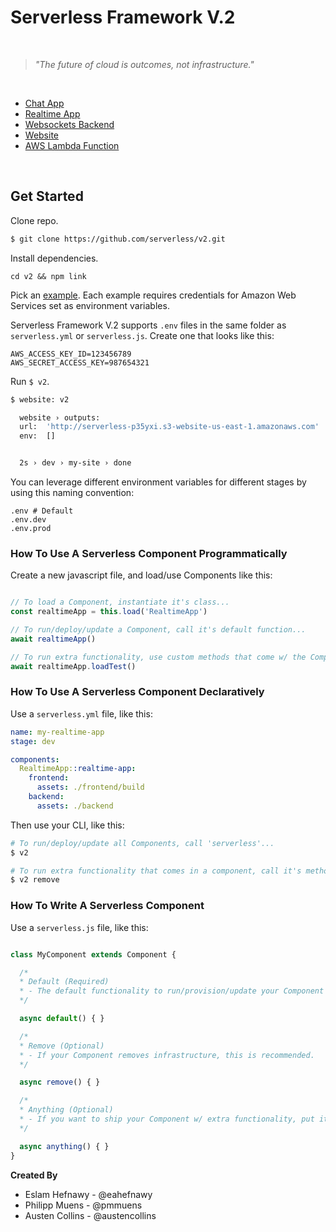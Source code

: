 # Serverless Framework V.2

&nbsp;

> _"The future of cloud is outcomes, not infrastructure."_

&nbsp;

* [Chat App](./examples/chat-app)
* [Realtime App](./examples/realtime-app)
* [Websockets Backend](./examples/socket)
* [Website](./examples/website)
* [AWS Lambda Function](./examples/aws-lambda)

&nbsp;

## Get Started

Clone repo.

```bash
$ git clone https://github.com/serverless/v2.git
```

Install dependencies.

```
cd v2 && npm link
```

Pick an [example](./examples). Each example requires credentials for Amazon Web Services set as environment variables.

Serverless Framework V.2 supports `.env` files in the same folder as `serverless.yml` or `serverless.js`.  Create one that looks like this:

```text
AWS_ACCESS_KEY_ID=123456789
AWS_SECRET_ACCESS_KEY=987654321
```

Run `$ v2`.

```bash
$ website: v2

  website › outputs:
  url:  'http://serverless-p35yxi.s3-website-us-east-1.amazonaws.com'
  env:  []


  2s › dev › my-site › done
```

You can leverage different environment variables for different stages by using this naming convention:

```
.env # Default
.env.dev
.env.prod
```

### How To Use A Serverless Component Programmatically

Create a new javascript file, and load/use Components like this:

```javascript

// To load a Component, instantiate it's class...
const realtimeApp = this.load('RealtimeApp')

// To run/deploy/update a Component, call it's default function...
await realtimeApp()

// To run extra functionality, use custom methods that come w/ the Component...
await realtimeApp.loadTest()
```

### How To Use A Serverless Component Declaratively

Use a `serverless.yml` file, like this:

```yaml
name: my-realtime-app
stage: dev

components:
  RealtimeApp::realtime-app:
    frontend:
      assets: ./frontend/build
    backend:
      assets: ./backend
```

Then use your CLI, like this:

```bash
# To run/deploy/update all Components, call 'serverless'...
$ v2

# To run extra functionality that comes in a component, call it's method like this...
$ v2 remove
```

### How To Write A Serverless Component

Use a `serverless.js` file, like this:

```javascript

class MyComponent extends Component {

  /*
  * Default (Required)
  * - The default functionality to run/provision/update your Component
  */

  async default() { }

  /*
  * Remove (Optional)
  * - If your Component removes infrastructure, this is recommended.
  */

  async remove() { }

  /*
  * Anything (Optional)
  * - If you want to ship your Component w/ extra functionality, put it in a method.
  */

  async anything() { }
}

```

**Created By**

* Eslam Hefnawy - @eahefnawy
* Philipp Muens - @pmmuens
* Austen Collins - @austencollins
